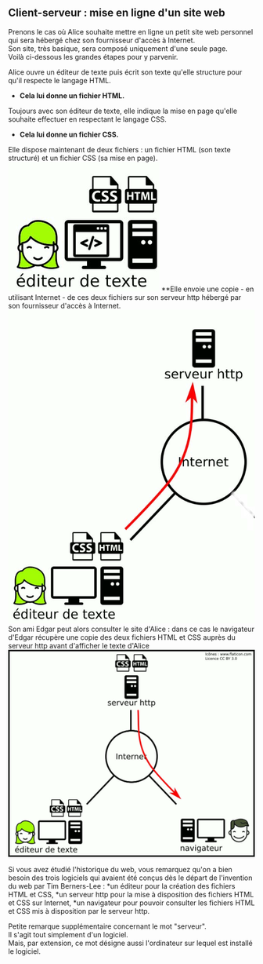 Client-serveur : mise en ligne d'un site web
---
 Prenons le cas où Alice souhaite mettre en ligne un petit site web personnel qui sera hébergé chez son fournisseur d'accès à Internet.  
 Son site, très basique, sera composé uniquement d'une seule page.  
 Voilà ci-dessous les grandes étapes pour y parvenir.

Alice ouvre un éditeur de texte puis écrit son texte qu'elle structure pour qu'il respecte le langage HTML.  
- **Cela lui donne un fichier HTML.**  

Toujours avec son éditeur de texte, elle indique la mise en page qu'elle souhaite effectuer en respectant le langage CSS.  
- **Cela lui donne un fichier CSS.**  

Elle dispose maintenant de deux fichiers : un fichier HTML (son texte structuré) et un fichier CSS (sa mise en page).
![client-serveur1](client-serveur1.jpg)
**Elle envoie une copie - en utilisant Internet - de ces deux fichiers sur son serveur http hébergé par son fournisseur d'accès à Internet.
![client-serveur2](client-serveur2.jpg)
Son ami Edgar peut alors consulter le site d'Alice : dans ce cas le navigateur d'Edgar récupère une copie des deux fichiers HTML et CSS auprès du serveur http avant d'afficher le texte d'Alice
![client-serveur3](client-serveur3.jpg)

Si vous avez étudié l'historique du web, vous remarquez qu'on a bien besoin des trois logiciels qui avaient été conçus dès le départ de l'invention du web par Tim Berners-Lee :
*un éditeur pour la création des fichiers HTML et CSS,
*un serveur http pour la mise à disposition des fichiers HTML et CSS sur Internet,
*un navigateur pour pouvoir consulter les fichiers HTML et CSS mis à disposition par le serveur http.

Petite remarque supplémentaire concernant le mot "serveur".  
Il s'agit tout simplement d'un logiciel.  
Mais, par extension, ce mot désigne aussi l'ordinateur sur lequel est installé le logiciel.  
